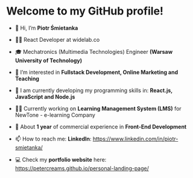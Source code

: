 # Welcome to my GitHub profile!

- 👋 Hi, I’m **Piotr Śmietanka**
- 👨‍💻 React Developer at widelab.co
- 🎓 Mechatronics (Multimedia Technologies) Engineer **(Warsaw University of Technology)**
- 👀 I’m interested in **Fullstack Development, Online Marketing and Teaching**
- 🌱 I am currently developing my programming skills in: **React.js, JavaScript and Node.js**
- 👨‍💻 Currently working on **Learning Management System (LMS)** for NewTone - e-learning Company 
- 🚀 About **1 year** of commercial experience in **Front-End Development**
- 📫 How to reach me: 
**LinkedIn**: https://www.linkedin.com/in/piotr-smietanka/

- 💻 Check my **portfolio website** here: https://petercreams.github.io/personal-landing-page/
